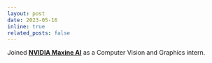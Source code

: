 ```yaml
---
layout: post
date: 2023-05-16
inline: true
related_posts: false
---
```


Joined [<b>NVIDIA Maxine AI</b>](https://developer.nvidia.com/maxine) as a Computer Vision and Graphics intern.